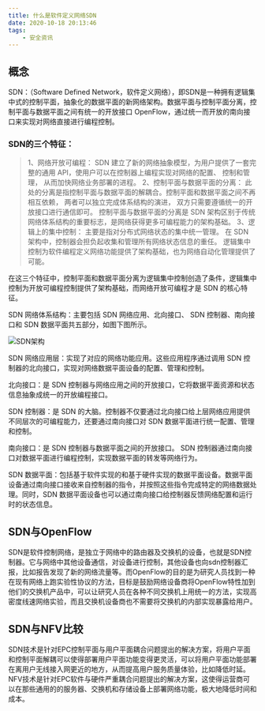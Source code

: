```yaml
---
title: 什么是软件定义网络SDN
date: 2020-10-18 20:13:46
tags:
    - 安全资讯
---
```


## 概念
SDN：（Software Defined Network，软件定义网络），即SDN是一种拥有逻辑集中式的控制平面，抽象化的数据平面的新网络架构。数据平面与控制平面分离，控制平面与数据平面之间有统一的开放接口 OpenFlow，通过统一而开放的南向接口来实现对网络直接进行编程控制。

<!--more-->

### SDN的三个特征：

>1、网络开放可编程： SDN 建立了新的网络抽象模型，为用户提供了一套完整的通用 API，使用户可以在控制器上编程实现对网络的配置、 控制和管理， 从而加快网络业务部署的进程。
2、控制平面与数据平面的分离： 此处的分离是指控制平面与数据平面的解耦合。控制平面和数据平面之间不再相互依赖， 两者可以独立完成体系结构的演进， 双方只需要遵循统一的开放接口进行通信即可。 控制平面与数据平面的分离是 SDN 架构区别于传统网络体系结构的重要标志，是网络获得更多可编程能力的架构基础。
3、逻辑上的集中控制： 主要是指对分布式网络状态的集中统一管理。 在 SDN 架构中，控制器会担负起收集和管理所有网络状态信息的重任。 逻辑集中控制为软件编程定义网络功能提供了架构基础，也为网络自动化管理提供了可能。

在这三个特征中，控制平面和数据平面分离为逻辑集中控制创造了条件，逻辑集中控制为开放可编程控制提供了架构基础，而网络开放可编程才是 SDN 的核心特征。

SDN 网络体系结构：主要包括 SDN 网络应用、北向接口、 SDN 控制器、南向接口和 SDN 数据平面共五部分，如图下图所示。

![SDN架构](SDN架构.jpg)

SDN 网络应用层：实现了对应的网络功能应用。这些应用程序通过调用 SDN 控制器的北向接口，实现对网络数据平面设备的配置、管理和控制。

北向接口：是 SDN 控制器与网络应用之间的开放接口，它将数据平面资源和状态信息抽象成统一的开放编程接口。

SDN 控制器：是 SDN 的大脑。控制器不仅要通过北向接口给上层网络应用提供不同层次的可编程能力，还要通过南向接口对 SDN 数据平面进行统一配置、管理和控制。

南向接口：是 SDN 控制器与数据平面之间的开放接口。 SDN 控制器通过南向接口对数据平面进行编程控制，实现数据平面的转发等网络行为。

SDN 数据平面：包括基于软件实现的和基于硬件实现的数据平面设备。数据平面设备通过南向接口接收来自控制器的指令，并按照这些指令完成特定的网络数据处理。同时，SDN 数据平面设备也可以通过南向接口给控制器反馈网络配置和运行时的状态信息。

## SDN与OpenFlow
SDN是软件控制网络，是独立于网络中的路由器及交换机的设备，也就是SDN控制器。它与网络中其他设备通信，对设备进行控制，其他设备也向sdn控制器汇报，比如报告发现了新的网络流量等。而OpenFlow的目的是为研究人员找到一种在现有网络上跑实验性协议的方法，目标是鼓励网络设备商将OpenFlow特性加到他们的交换机产品中，可以让研究人员在各种不同交换机上用统一的方法，实现高密度线速网络实验，而且交换机设备商也不需要将交换机的内部实现暴露给用户。


## SDN与NFV比较
SDN技术是针对EPC控制平面与用户平面耦合问题提出的解决方案，将用户平面和控制平面解耦可以使得部署用户平面功能变得更灵活，可以将用户平面功能部署在离用户无线接入网更近的地方，从而提高用户服务质量体验，比如降低时延。NFV技术是针对EPC软件与硬件严重耦合问题提出的解决方案，这使得运营商可以在那些通用的的服务器、交换机和存储设备上部署网络功能，极大地降低时间和成本。
